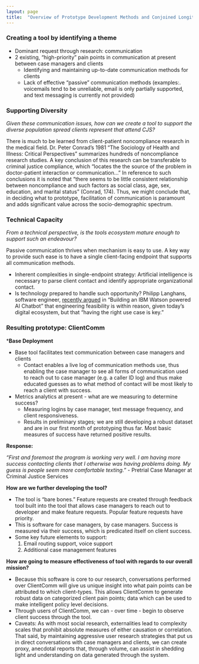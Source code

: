 ```yaml
---
layout: page
title:  "Overview of Prototype Development Methods and Conjoined Longitudinal Research Methods"
---
```


### Creating a tool by identifying a theme

- Dominant request through research: communication
- 2 existing, “high-priority” pain points in communication at present between case managers and clients
	- Identifying and maintaining up-to-date communication methods for clients
	- Lack of effective “passive” communication methods (examples:. voicemails tend to be unreliable, email is only partially supported, and text messaging is currently not provided)


### Supporting Diversity

*Given these communication issues, how can we create a tool to support the diverse population spread clients represent that attend CJS?*

There is much to be learned from client-patient noncompliance research in the medical field. Dr. Peter Conrad’s 1981 “The Sociology of Health and Illness: Critical Perspectives” summarizes hundreds of noncompliance research studies. A key conclusion of this research can be transferable to criminal justice compliance, which “locates the the source of the problem in doctor-patient interaction or communication…” In reference to such conclusions it is noted that “there seems to be little consistent relationship between noncompliance and such factors as social class, age, sex, education, and marital status” (Conrad, 174). Thus, we might conclude that, in deciding what to prototype, facilitation of communication is paramount and adds significant value across the socio-demographic spectrum.


### Technical Capacity

*From a technical perspective, is the tools ecosystem mature enough to support such an endeavour?*

Passive communication thrives when mechanism is easy to use. A key way to provide such ease is to have a single client-facing endpoint that supports all communication methods. 

- Inherent complexities in single-endpoint strategy: Artificial intelligence is necessary to parse client contact and identify appropriate organizational contact.
- Is technology prepared to handle such opportunity? Philipp Langhans, software engineer, [recently argued](https://medium.com/@philipp_lgh/building-an-ibm-watson-powered-ai-chatbot-9635290fb1d3#.7957phe86) in “Building an IBM Watson powered AI Chatbot” that engineering feasibility is within reason, given today’s digital ecosystem, but that “having the right use case is key.”


### Resulting prototype: ClientComm

***Base Deployment**

- Base tool facilitates text communication between case managers and clients
	- Contact enables a live log of communication methods use, thus enabling the case manager to see all forms of communication used to reach out to case manager (e.g. a caller ID log) and thus make educated guesses as to what method of contact will be most likely to reach a client with success.
- Metrics analytics at present - what are we measuring to determine success?
	- Measuring logins by case manager, text message frequency, and client responsiveness.
	- Results in preliminary stages; we are still developing a robust dataset and are in our first month of prototyping thus far. Most basic measures of success have returned positive results.

**Response:** 

*“First and foremost the program is working very well. I am having more success contacting clients that I otherwise was having problems doing. My guess is people seem more comfortable texting.”* - Pretrial Case Manager at Criminal Justice Services

**How are we further developing the tool?**

- The tool is “bare bones.” Feature requests are created through feedback tool built into the tool that allows case managers to reach out to developer and make feature requests. Popular feature requests have priority.
- This is software for case managers, by case managers. Success is measured via their success, which is predicated itself on client success.
- Some key future elements to support:
	1. Email routing support, voice support
	2. Additional case management features

**How are going to measure effectiveness of tool with regards to our overall mission?**

- Because this software is core to our research, conversations performed over ClientComm will give us unique insight into what pain points can be attributed to which client-types. This allows ClientComm to generate robust data on categorized client pain points; data which can be used to make intelligent policy level decisions.
- Through users of ClientComm, we can - over time - begin to observe client success through the tool.
- Caveats: As with most social research, externalities lead to complexity scales that prohibit absolute measures of either causation or correlation. That said, by maintaining aggressive user research strategies that put us in direct conversations with case managers and clients, we can create proxy, anecdotal reports that, through volume, can assist in shedding light and understanding on data generated through the system.